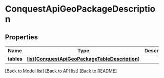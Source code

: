 # ConquestApiGeoPackageDescription

## Properties
Name | Type | Description | Notes
------------ | ------------- | ------------- | -------------
**tables** | [**list[ConquestApiGeoPackageTableDescription]**](ConquestApiGeoPackageTableDescription.md) |  | [optional] 

[[Back to Model list]](../README.md#documentation-for-models) [[Back to API list]](../README.md#documentation-for-api-endpoints) [[Back to README]](../README.md)


